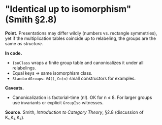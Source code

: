 # "Identical up to isomorphism" (Smith §2.8)

**Point.** Presentations may differ wildly (numbers vs. rectangle symmetries),
yet if the multiplication tables coincide up to relabeling, the groups are the same *as structure*.

**In code.**
- `IsoClass` wraps a finite group table and canonicalizes it under all relabelings.
- Equal keys ⇒ same isomorphism class.
- `StandardGroups`: `V4()`, `Cn(n)` small constructors for examples.

**Caveats.**
- Canonicalization is factorial-time (n!). OK for n ≤ 8. For larger groups use invariants or explicit `GroupIso` witnesses.

**Source.** Smith, *Introduction to Category Theory*, §2.8 (discussion of K₁,K₂,K₃).